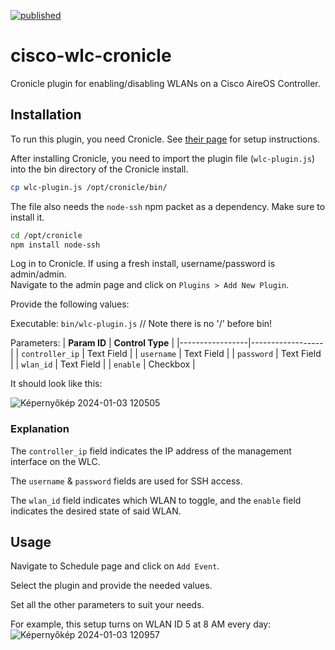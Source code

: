 [![published](https://static.production.devnetcloud.com/codeexchange/assets/images/devnet-published.svg)](https://developer.cisco.com/codeexchange/github/repo/Simi23/cisco-wlc-cronicle)
# cisco-wlc-cronicle
Cronicle plugin for enabling/disabling WLANs on a Cisco AireOS Controller.

## Installation
To run this plugin, you need Cronicle. See [their page](https://github.com/jhuckaby/Cronicle/blob/master/docs/Setup.md) for setup instructions.

After installing Cronicle, you need to import the plugin file (`wlc-plugin.js`) into the bin directory of the Cronicle install.

```bash
cp wlc-plugin.js /opt/cronicle/bin/
```

The file also needs the `node-ssh` npm packet as a dependency. Make sure to install it.

```bash
cd /opt/cronicle
npm install node-ssh
```

Log in to Cronicle. If using a fresh install, username/password is admin/admin.  
Navigate to the admin page and click on `Plugins > Add New Plugin`.

Provide the following values:

Executable: `bin/wlc-plugin.js` // Note there is no '/' before bin!  

Parameters:
| **Param ID**    | **Control Type** |
|-----------------|------------------|
| `controller_ip` | Text Field       |
| `username`      | Text Field       |
| `password`      | Text Field       |
| `wlan_id`       | Text Field       |
| `enable`        | Checkbox         |

It should look like this:

![Képernyőkép 2024-01-03 120505](https://github.com/Simi23/cisco-wlc-cronicle/assets/44925919/098347b3-4153-4235-8088-8438746e5d28)

### Explanation
The `controller_ip` field indicates the IP address of the management interface on the WLC.

The `username` & `password` fields are used for SSH access. 

The `wlan_id` field indicates which WLAN to toggle, and the `enable` field indicates the desired state of said WLAN.

## Usage
Navigate to Schedule page and click on `Add Event`.

Select the plugin and provide the needed values.

Set all the other parameters to suit your needs.

For example, this setup turns on WLAN ID 5 at 8 AM every day:
![Képernyőkép 2024-01-03 120957](https://github.com/Simi23/cisco-wlc-cronicle/assets/44925919/04d6d268-91e9-43cc-a60c-cf0790a3d61f)
